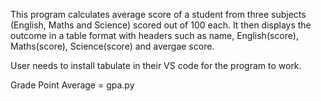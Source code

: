 This program calculates average score of a student from three subjects (English, Maths and Science) scored out of 100 each. 
It then displays the outcome in a table format with headers such as name, English(score), Maths(score), Science(score) and avergae score.

User needs to install tabulate in their VS code for the program to work.

Grade Point Average = gpa.py
